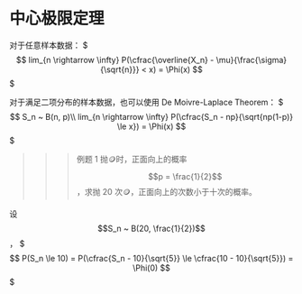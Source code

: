 # 中心极限定理

对于任意样本数据：
$$$
lim_{n \rightarrow \infty} P(\cfrac{\overline{X_n} - \mu}{\frac{\sigma}{\sqrt{n}}} < x) = \Phi(x)
$$$

对于满足二项分布的样本数据，也可以使用 De Moivre-Laplace Theorem：
$$$
S_n ~ B(n, p)\\
lim_{n \rightarrow \infty} P(\cfrac{S_n - np}{\sqrt{np(1-p)} \le x}) = \Phi(x)
$$$

>>>例题 1
抛🪙时，正面向上的概率 $$p = \frac{1}{2}$$，求抛 20 次🪙，正面向上的次数小于十次的概率。

设 $$S_n ~ B(20, \frac{1}{2})$$，
$$$
P(S_n \le 10) = P(\cfrac{S_n - 10}{\sqrt{5}} \le \cfrac{10 - 10}{\sqrt{5}}) = \Phi(0)
$$$
>>>

